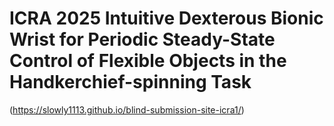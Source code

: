 # ICRA 2025  Intuitive Dexterous Bionic Wrist for Periodic Steady-State Control of Flexible Objects in the Handkerchief-spinning Task
(https://slowly1113.github.io/blind-submission-site-icra1/)
